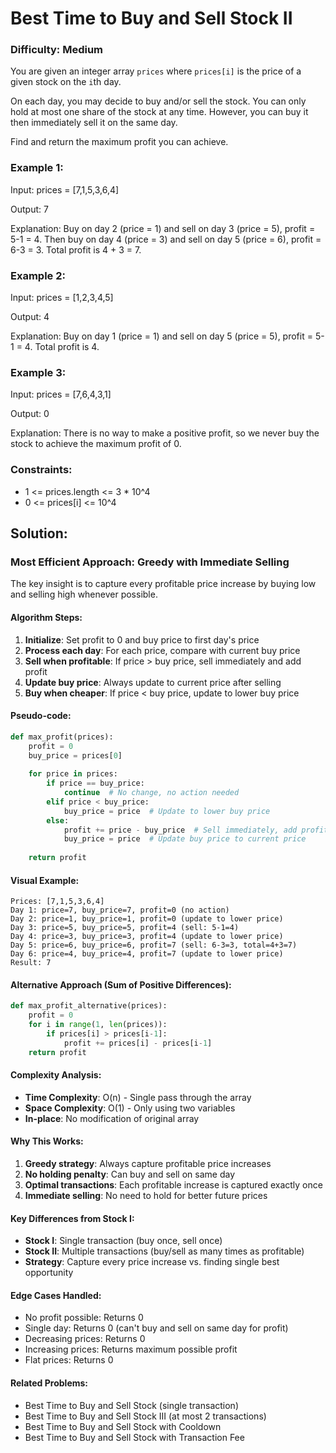 # Best Time to Buy and Sell Stock II

### Difficulty: Medium

You are given an integer array `prices` where `prices[i]` is the price of a given stock on the `i`th day.

On each day, you may decide to buy and/or sell the stock. You can only hold at most one share of the stock at any time. However, you can buy it then immediately sell it on the same day.

Find and return the maximum profit you can achieve.

### Example 1:

Input: prices = [7,1,5,3,6,4]

Output: 7

Explanation: Buy on day 2 (price = 1) and sell on day 3 (price = 5), profit = 5-1 = 4.
Then buy on day 4 (price = 3) and sell on day 5 (price = 6), profit = 6-3 = 3.
Total profit is 4 + 3 = 7.

### Example 2:

Input: prices = [1,2,3,4,5]

Output: 4

Explanation: Buy on day 1 (price = 1) and sell on day 5 (price = 5), profit = 5-1 = 4.
Total profit is 4.

### Example 3:

Input: prices = [7,6,4,3,1]

Output: 0

Explanation: There is no way to make a positive profit, so we never buy the stock to achieve the maximum profit of 0.

### Constraints:

- 1 <= prices.length <= 3 * 10^4
- 0 <= prices[i] <= 10^4

## Solution:

### Most Efficient Approach: Greedy with Immediate Selling

The key insight is to capture every profitable price increase by buying low and selling high whenever possible.

#### Algorithm Steps:
1. **Initialize**: Set profit to 0 and buy price to first day's price
2. **Process each day**: For each price, compare with current buy price
3. **Sell when profitable**: If price > buy price, sell immediately and add profit
4. **Update buy price**: Always update to current price after selling
5. **Buy when cheaper**: If price < buy price, update to lower buy price

#### Pseudo-code:
```python
def max_profit(prices):
    profit = 0
    buy_price = prices[0]
    
    for price in prices:
        if price == buy_price:
            continue  # No change, no action needed
        elif price < buy_price:
            buy_price = price  # Update to lower buy price
        else:
            profit += price - buy_price  # Sell immediately, add profit
            buy_price = price  # Update buy price to current price
    
    return profit
```

#### Visual Example:
```
Prices: [7,1,5,3,6,4]
Day 1: price=7, buy_price=7, profit=0 (no action)
Day 2: price=1, buy_price=1, profit=0 (update to lower price)
Day 3: price=5, buy_price=5, profit=4 (sell: 5-1=4)
Day 4: price=3, buy_price=3, profit=4 (update to lower price)
Day 5: price=6, buy_price=6, profit=7 (sell: 6-3=3, total=4+3=7)
Day 6: price=4, buy_price=4, profit=7 (update to lower price)
Result: 7
```

#### Alternative Approach (Sum of Positive Differences):
```python
def max_profit_alternative(prices):
    profit = 0
    for i in range(1, len(prices)):
        if prices[i] > prices[i-1]:
            profit += prices[i] - prices[i-1]
    return profit
```

#### Complexity Analysis:
- **Time Complexity**: O(n) - Single pass through the array
- **Space Complexity**: O(1) - Only using two variables
- **In-place**: No modification of original array

#### Why This Works:
1. **Greedy strategy**: Always capture profitable price increases
2. **No holding penalty**: Can buy and sell on same day
3. **Optimal transactions**: Each profitable increase is captured exactly once
4. **Immediate selling**: No need to hold for better future prices

#### Key Differences from Stock I:
- **Stock I**: Single transaction (buy once, sell once)
- **Stock II**: Multiple transactions (buy/sell as many times as profitable)
- **Strategy**: Capture every price increase vs. finding single best opportunity

#### Edge Cases Handled:
- No profit possible: Returns 0
- Single day: Returns 0 (can't buy and sell on same day for profit)
- Decreasing prices: Returns 0
- Increasing prices: Returns maximum possible profit
- Flat prices: Returns 0

#### Related Problems:
- Best Time to Buy and Sell Stock (single transaction)
- Best Time to Buy and Sell Stock III (at most 2 transactions)
- Best Time to Buy and Sell Stock with Cooldown
- Best Time to Buy and Sell Stock with Transaction Fee
